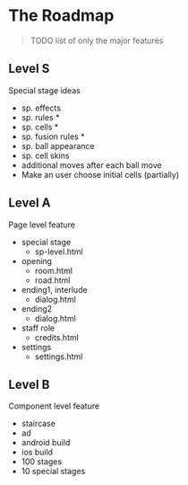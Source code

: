 # The Roadmap

> TODO list of only the major features

## Level S

Special stage ideas

- sp. effects
- sp. rules *
- sp. cells *
- sp. fusion rules *
- sp. ball appearance
- sp. cell skins
- additional moves after each ball move
- Make an user choose initial cells (partially)

## Level A

Page level feature

- special stage
  - sp-level.html
- opening
  - room.html
  - road.html
- ending1, interlude
  - dialog.html
- ending2
  - dialog.html
- staff role
  - credits.html
- settings
  - settings.html

## Level B

Component level feature

- staircase
- ad
- android build
- ios build
- 100 stages
- 10 special stages
